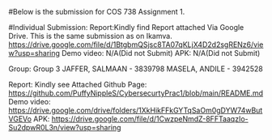 #Below is the submission for COS 738 Assignment 1.

#Individual Submission:
 Report:Kindly find Report attached Via Google Drive. This is the same submission as on Ikamva.
 https://drive.google.com/file/d/1BtgbmQSjsc8TA07qKLjX4D2d2sgRENz6/view?usp=sharing
 Demo video: N/A(Did not Submit)
 APK: N/A(Did not Submit)

 

Group: Group 3 
 JAFFER, SALMAAN	-	3839798
 MASELA, ANDILE	-	3942528

Report: 
 Kindly see Attached Github Page: 
 https://github.com/PuffyNippleS/CybersecurtyPrac1/blob/main/README.md
Demo video:  
 https://drive.google.com/drive/folders/1XkHikFFkGYTqSaOm0gDYW74wButVGEVo
APK: 
 https://drive.google.com/file/d/1CwzpeNmdZ-8FFTaaqzIo-Su2dpwR0L3n/view?usp=sharing
